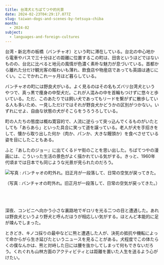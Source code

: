 ```yaml
---
title: 台湾犬とちばてつや的光景
date: 2024-02-23T04:29:17.077Z
slug: taiwan-dogs-and-scenes-by-tetsuya-chiba
month:
  - 2024-02
subject:
  - languages-and-foreign-cultures
---
```

台湾・新北市の板橋（バンチャオ）という町に滞在している。台北の中心地から電車やバスで三十分ほどの距離に位置するこの町は、田舎というほどではないものの、台北に比べると地元の風情が色濃く素朴な魅力が息づいている。首都から離れた分だけ観光客の賑わいも薄れ、飲食店や物産店であっても英語は通じにくい。ここでかれこれ一ヶ月ほど暮らしている。

バンチャオの町には野良犬がいる。よく見るのはその名もズバリ台湾犬というやつで、真っ黒で痩身の中型犬だ。これが人混みの中を首輪もつけずに悠々と歩いている。ただ、このあたりでは飼い犬であってもリードを繋がずに散歩している人も多いため、一見しただけではそれが野良犬かどうかの区別がつかない。いずれにせよ、自由な状態の犬がそこらをうろうろしている。

町の人たちの態度は概ね寛容的で、人流に逆らって突っ込んでくるものがいたとしても「あらあら」といった具合に笑って道を譲っている。老人が犬を手招きをして、懐から取り出した何か（肉か、パンか、大きな饅頭か）を食べさせている姿を目にしたこともある。

ふと『あしたのジョー』に出てくるドヤ街のことを思い出した。ちばてつやの漫画には、こういった生活の景色がよく描かれている気がする。きっと、1960年代頃までは日本でも同じような光景が見られたのだろう。

![写真 : バンチャオの町外れ。旧正月が一段落して、日常の空気が戻ってきた。](/images/diary/taiwan-dogs-and-scenes-by-tetsuya-chiba/2345.webp "写真 : バンチャオの町外れ。旧正月が一段落して、日常の空気が戻ってきた。")

（写真 : バンチャオの町外れ。旧正月が一段落して、日常の空気が戻ってきた。）

###### ﻿

深夜、コンビニへ向かう小さな裏路地でギロリを光る二つの目と遭遇した。あれは野良犬というより野犬と呼んだほうが相応しい気がする。ほとんど本能的に足が竦んでしまった。

ときどき、キノコ採りの最中などに熊と遭遇した人が、決死の抵抗や機転によって命からがら生き延びたというニュースを見ることがある。犬程度でこの体たらくの僕なんかは、熊と対峙した日には腰を抜かしてしまって何もできないだろう。くれぐれも山林方面のアクティビティとは距離を置いた人生を送るよう心がけたい。